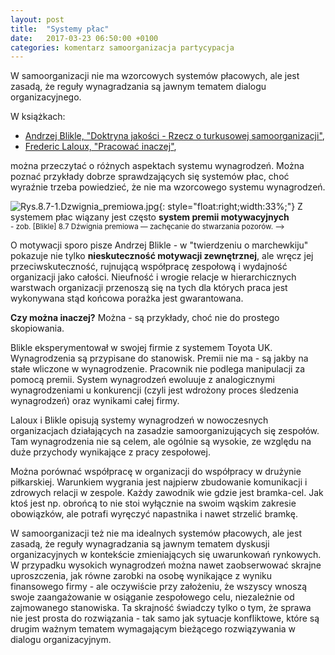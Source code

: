 ```yaml
---
layout: post
title:  "Systemy płac"
date:   2017-03-23 06:50:00 +0100
categories: komentarz samoorganizacja partycypacja
---
```


W samoorganizacji nie ma wzorcowych systemów płacowych, ale jest zasadą, że reguły
wynagradzania są jawnym tematem dialogu organizacyjnego. 

W książkach: 
* [Andrzej Blikle, "Doktryna jakości - Rzecz o turkusowej samoorganizacji"](https://www.moznainaczej.com.pl/ksiazka-i-artykuly/doktryna-jakosci), 
* [Frederic
Laloux, "Pracować inaczej"](https://moznainaczej.com.pl/f-laloux-pracowac-inaczej), 

można przeczytać o różnych aspektach systemu wynagrodzeń. Można
poznać przykłady dobrze sprawdzających się systemów płac, choć wyraźnie trzeba powiedzieć, że nie
ma wzorcowego systemu wynagrodzeń.

![Rys.8.7-1.Dzwignia_premiowa.jpg]({{site.baseurl}}/assets/img/Rys.8.7-1.Dzwignia_premiowa.jpg "Rys. 8.7-1. Dzwignia premiowa.jpg"){: style="float:right;width:33%;"} 
Z systemem płac wiązany jest często **system premii motywacyjnych**  
<small>- zob. [Blikle] 8.7 Dźwignia premiowa ― zachęcanie do stwarzania pozorów. --> </small>

O motywacji sporo pisze Andrzej Blikle - w "twierdzeniu o marchewkiju"
pokazuje nie tylko **nieskuteczność motywacji zewnętrznej**, ale wręcz
jej przeciwskuteczność, rujnującą współpracę zespołową i wydajność
organizacji jako całości. Nieufność i wrogie relacje w hierarchicznych
warstwach organizacji przenoszą się na tych dla których praca jest
wykonywana stąd końcowa porażka jest gwarantowana.

**Czy można inaczej?** Można - są przykłady, choć nie do prostego skopiowania.

Blikle eksperymentował w swojej firmie z systemem Toyota UK. Wynagrodzenia są przypisane do
stanowisk. Premii nie ma - są jakby na stałe wliczone w wynagrodzenie. Pracownik nie podlega
manipulacji za pomocą premii. System wynagrodzeń ewoluuje z analogicznymi wynagrodzeniami u
konkurencji (czyli jest wdrożony proces śledzenia wynagrodzeń) oraz wynikami całej firmy.

Laloux i Blikle opisują systemy wynagrodzeń w nowoczesnych organizacjach działających na
zasadzie samoorganizujących się zespołów. Tam wynagrodzenia nie są celem, ale ogólnie są wysokie,
ze względu na duże przychody wynikające z pracy zespołowej.

Można porównać współpracę w organizacji do współpracy w drużynie piłkarskiej. Warunkiem
wygrania jest najpierw zbudowanie komunikacji i zdrowych relacji w zespole. Każdy
zawodnik wie gdzie jest bramka-cel. Jak ktoś jest np. obrońcą to nie stoi
wyłącznie na swoim wąskim zakresie obowiązków, ale potrafi wyręczyć napastnika i nawet strzelić
bramkę.

W samoorganizacji też nie ma idealnych systemów płacowych, ale jest zasadą, że reguły
wynagradzania są jawnym tematem dyskusji organizacyjnych w kontekście zmieniających się
uwarunkowań rynkowych. W przypadku wysokich wynagrodzeń można nawet zaobserwować skrajne
uproszczenia, jak równe zarobki na osobę wynikające z wyniku finansowego firmy - 
ale oczywiście przy założeniu, że  wszyscy wnoszą swoje zaangażowanie w osiąganie zespołowego celu, 
niezależnie od zajmowanego stanowiska. 
Ta skrajność świadczy tylko o tym, że sprawa nie jest prosta do rozwiązania - tak samo jak sytuacje konfliktowe,
które są drugim ważnym tematem wymagającym bieżącego rozwiązywania w dialogu organizacyjnym.


<!-- {% unless jekyll.environment %} -->
<script>

(function() {
  const images = document.getElementsByTagName('img'); 
  for(let i = 0; i < images.length; i++) {
    images[i].src = images[i].src.replace('%7B%7Bsite.baseurl%7D%7D','..');
  } //{{site.baseurl}} - without spaces!  
})();

</script>
<!-- {% endunless %} -->

